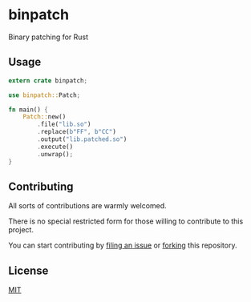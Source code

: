 # binpatch
Binary patching for Rust


## Usage
```rust
extern crate binpatch;

use binpatch::Patch;

fn main() {
    Patch::new()
        .file("lib.so")
        .replace(b"FF", b"CC")
        .output("lib.patched.so")
        .execute()
        .unwrap();
}
```


## Contributing
All sorts of contributions are warmly welcomed.

There is no special restricted form for those willing to contribute to this project.

You can start contributing by [filing an issue](https://github.com/hiseni/binpatch/issues/new) or [forking](https://github.com/hiseni/binpatch#fork-destination-box) this repository.


## License
[MIT](LICENSE.md)

